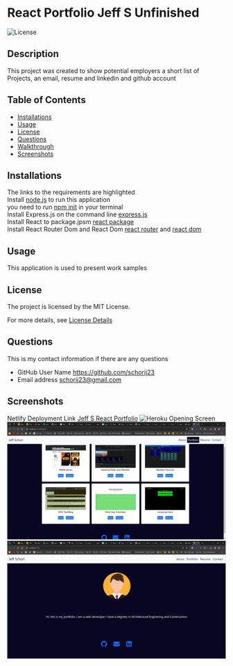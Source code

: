 
# React Portfolio Jeff S Unfinished

![License](https://img.shields.io/badge/License-MIT-yellow.svg)

## Description
This project was created to show potential employers a short list of Projects, an email, resume and linkedin and github account

## Table of Contents


* [Installations](#installations)
* [Usage](#usage)
* [License](#license)
* [Questions](#questions)
* [Walkthrough](#walkthrough)
* [Screenshots](#screenshots)


## Installations
The links to the requirements are highlighted<br>
Install [node.js](https://nodejs.org/en) to run this application<br>
you need to run [npm init](https://docs.npmjs.com/cli/v10/commands/npm-init) in your terminal <br>
Install Express.js on the command line [express.js](https://www.npmjs.com/package/)<br>
Install React to package.jpsm [react package](https://www.npmjs.com/package/react)<br>
Install React Router Dom and React Dom [react router](https://www.npmjs.com/package/react-router-dom) and [react dom](https://www.npmjs.com/package/react-dom)<br>


## Usage
This application is used to present work samples

## License
The project is licensed by the MIT License.

For more details, see [License Details](https://choosealicense.com/licenses/mit/)

## Questions

  This is my contact information if there are any questions

  - GitHub User Name https://github.com/schorij23
  - Email address schorij23@gmail.com

## Screenshots
Netlify Deployment Link [Jeff S React Portfolio](https://jeffs-react-portfolio.netlify.app/)
![Heroku Opening Screen](./assets/J.A.T.E.png)
![Jeff Portfolio](./src/images/JEFFPORT.png)
![Jeff About](./src/images/JEFFABOUT.png)